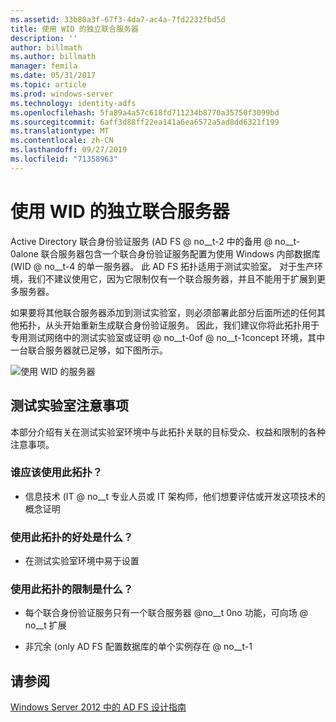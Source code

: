 ```yaml
---
ms.assetid: 33b80a3f-67f3-4da7-ac4a-7fd2232fbd5d
title: 使用 WID 的独立联合服务器
description: ''
author: billmath
ms.author: billmath
manager: femila
ms.date: 05/31/2017
ms.topic: article
ms.prod: windows-server
ms.technology: identity-adfs
ms.openlocfilehash: 5fa89a4a57c618fd711234b8770a35750f3099bd
ms.sourcegitcommit: 6aff3d88ff22ea141a6ea6572a5ad8dd6321f199
ms.translationtype: MT
ms.contentlocale: zh-CN
ms.lasthandoff: 09/27/2019
ms.locfileid: "71358963"
---
```

# <a name="stand-alone-federation-server-using-wid"></a>使用 WID 的独立联合服务器

Active Directory 联合身份验证服务 \(AD FS @ no__t-2 中的备用 @ no__t-0alone 联合服务器包含一个联合身份验证服务配置为使用 Windows 内部数据库 \(WID @ no__t-4 的单一服务器。 此 AD FS 拓扑适用于测试实验室。 对于生产环境，我们不建议使用它，因为它限制仅有一个联合服务器，并且不能用于扩展到更多服务器。  
  
如果要将其他联合服务器添加到测试实验室，则必须部署此部分后面所述的任何其他拓扑，从头开始重新生成联合身份验证服务。 因此，我们建议你将此拓扑用于专用测试网络中的测试实验室或证明 @ no__t-0of @ no__t-1concept 环境，其中一台联合服务器就已足够，如下图所示。  
  
![使用 WID 的服务器](media/FedServerWID.gif)  
  
## <a name="test-lab-considerations"></a>测试实验室注意事项  
本部分介绍有关在测试实验室环境中与此拓扑关联的目标受众、权益和限制的各种注意事项。  
  
### <a name="who-should-use-this-topology"></a>谁应该使用此拓扑？  
  
-   信息技术 \(IT @ no__t 专业人员或 IT 架构师，他们想要评估或开发这项技术的概念证明  
  
### <a name="what-are-the-benefits-of-using-this-topology"></a>使用此拓扑的好处是什么？  
  
-   在测试实验室环境中易于设置  
  
### <a name="what-are-the-limitations-of-using-this-topology"></a>使用此拓扑的限制是什么？  
  
-   每个联合身份验证服务只有一个联合服务器 @no__t 0no 功能，可向场 @ no__t 扩展  
  
-   非冗余 \(only AD FS 配置数据库的单个实例存在 @ no__t-1  
  

## <a name="see-also"></a>请参阅
[Windows Server 2012 中的 AD FS 设计指南](AD-FS-Design-Guide-in-Windows-Server-2012.md)
